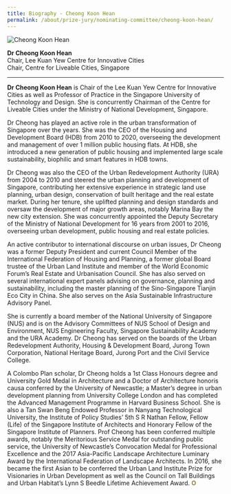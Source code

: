 ```yaml
---
title: Biography - Cheong Koon Hean
permalink: /about/prize-jury/nominating-committee/cheong-koon-hean/
---
```


<div style="width:150px"><img src="/images/jury/cheong-koon-hean.jpg" alt="Cheong Koon Hean" /></div>

**Dr Cheong Koon Hean**<br>
Chair, Lee Kuan Yew Centre for Innovative Cities<br>
Chair, Centre for Liveable Cities, Singapore

---

**Dr Cheong Koon Hean** is Chair of the Lee Kuan Yew Centre for Innovative Cities as well as Professor of Practice in the Singapore University of Technology and Design. She is concurrently Chairman of the Centre for Liveable Cities under the Ministry of National Development, Singapore.

Dr Cheong has played an active role in the urban transformation of Singapore over the years. She was the CEO of the Housing and Development Board (HDB) from 2010 to 2020, overseeing the development and management of over 1 million public housing flats. At HDB, she introduced a new generation of public housing and implemented large scale sustainability, biophilic and smart features in HDB towns.

Dr Cheong was also the CEO of the Urban Redevelopment Authority (URA) from 2004 to 2010 and steered the urban planning and development of Singapore, contributing her extensive experience in strategic land use planning, urban design, conservation of built heritage and the real estate market. During her tenure, she uplifted planning and design standards and oversaw the development of major growth areas, notably Marina Bay the new city extension.  She was concurrently appointed the Deputy Secretary of the Ministry of National Development for 16 years from 2001 to 2016, overseeing urban development, public housing and real estate policies.

An active contributor to international discourse on urban issues, Dr Cheong was a former Deputy President and current Council Member of the International Federation of Housing and Planning, a former global Board trustee of the Urban Land Institute and member of the World Economic Forum’s Real Estate and Urbanisation Council. She has also served on several international expert panels advising on governance, planning and sustainability, including the master planning of the Sino-Singapore Tianjin Eco City in China. She also serves on the Asia Sustainable Infrastructure Advisory Panel.

She is currently a board member of the National University of Singapore (NUS) and is on the Advisory Committees of NUS School of Design and Environment, NUS Engineering Faculty, Singapore Sustainability Academy and the URA Academy. Dr Cheong has served on the boards of the Urban Redevelopment Authority, Housing & Development Board, Jurong Town Corporation, National Heritage Board, Jurong Port and the Civil Service College.

A Colombo Plan scholar, Dr Cheong holds a 1st Class Honours degree and University Gold Medal in Architecture and a Doctor of Architecture honoris causa conferred by the University of Newcastle; a Master’s degree in urban development planning from University College London and has completed the Advanced Management Programme in Harvard Business School. She is also a Tan Swan Beng Endowed Professor in Nanyang Technological University, the Institute of Policy Studies’ 5th S R Nathan Fellow, Fellow (Life) of the Singapore Institute of Architects and Honorary Fellow of the Singapore Institute of Planners. Prof Cheong has been conferred multiple awards, notably the Meritorious Service Medal for outstanding public service, the University of Newcastle’s Convocation Medal for Professional Excellence and the 2017 Asia-Pacific Landscape Architecture Luminary Award by the International Federation of Landscape Architects. In 2016, she became the first Asian to be conferred the Urban Land Institute Prize for Visionaries in Urban Development as well as the Council on Tall Buildings and Urban Habitat’s Lynn S Beedle Lifetime Achievement Award. **<font color="#967942">O</font>**
